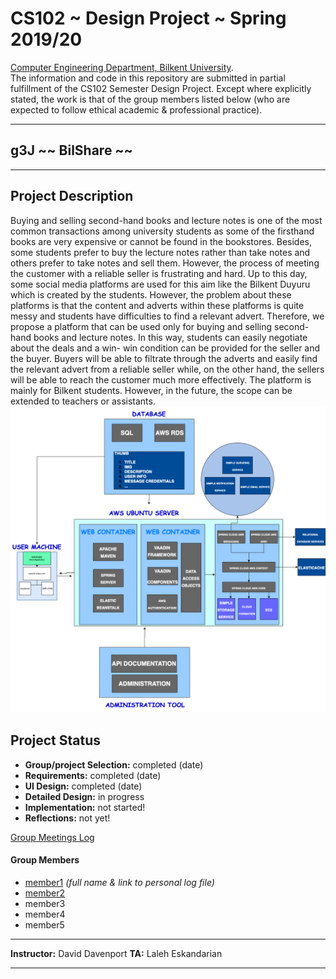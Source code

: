 # CS102 ~ Design Project ~ Spring 2019/20
[Computer Engineering Department, Bilkent University](http://w3.cs.bilkent.edu.tr/en/).  
The information and code in this repository are submitted in partial fulfillment of the CS102 Semester Design Project. Except where explicitly stated, the work is that of the group members listed below (who are expected to follow ethical academic & professional practice).
****
## g3J ~~ BilShare ~~
****

## Project Description
Buying and selling second-hand books and lecture notes is one of the most common transactions among university students as some of the firsthand books are very expensive or cannot be found in the bookstores. Besides, some students prefer to buy the lecture notes rather than take notes and others prefer to take notes and sell them. However, the process of meeting the customer with a reliable seller is frustrating and hard. Up to this day, some social media platforms are used for this aim like the Bilkent Duyuru which is created by the students. However, the problem about these platforms is that the content and adverts within these platforms is quite messy and students have difficulties to find a relevant advert. Therefore, we propose a platform that can be used only for buying and selling second-hand books and lecture notes. In this way, students can easily negotiate about the deals and a win- win condition can be provided for the seller and the buyer. Buyers will be able to filtrate through the adverts and easily find the relevant advert from a reliable seller while, on the other hand, the sellers will be able to reach the customer much more effectively. The platform is mainly for Bilkent students. However, in the future, the scope can be extended to teachers or assistants.
![Image of Infrastructure](https://github.com/ogyunal/BilShare/blob/master/bilShareInfrastructure.png)

   
## Project Status
+ **Group/project Selection:** completed (date)
+ **Requirements:** completed (date)
+ **UI Design:** completed (date)
+ **Detailed Design:** in progress
+ **Implementation:** not started!
+ **Reflections:** not yet!

[Group Meetings Log](group/meetingslog.md)
#### Group Members
- [member1](group/member1_log.md)    _(full name & link to personal log file)_
- [member2](group/member2_log.md)
- member3
- member4
- member5

****
**Instructor:** David Davenport   **TA:**  Laleh Eskandarian
****
